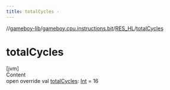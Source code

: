 ```yaml
---
title: totalCycles -
---
```

//[gameboy-lib](../../index.md)/[gameboy.cpu.instructions.bit](../index.md)/[RES_HL](index.md)/[totalCycles](total-cycles.md)



# totalCycles  
[jvm]  
Content  
open override val [totalCycles](total-cycles.md): [Int](https://kotlinlang.org/api/latest/jvm/stdlib/kotlin/-int/index.html) = 16  



